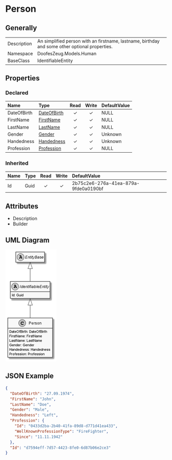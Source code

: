 ﻿# Person

## Generally

|||
|:-|:-|
|Description|An simplified person with an firstname, lastname, birthday and some other optional properties.|
|Namespace|DoofesZeug.Models.Human|
|BaseClass|IdentifiableEntity|

## Properties

### Declared

|Name|Type|Read|Write|DefaultValue|
|:---|:---|:--:|:---:|:-----------|
|DateOfBirth|[DateOfBirth](../../Models/DoofesZeug.Models.Human/DateOfBirth.md)|&#x2713;|&#x2713;|NULL|
|FirstName|[FirstName](../../Models/DoofesZeug.Models.Human/FirstName.md)|&#x2713;|&#x2713;|NULL|
|LastName|[LastName](../../Models/DoofesZeug.Models.Human/LastName.md)|&#x2713;|&#x2713;|NULL|
|Gender|[Gender](../../Enumerations/DoofesZeug.Models.Human/Gender.md)|&#x2713;|&#x2713;|Unknown|
|Handedness|[Handedness](../../Enumerations/DoofesZeug.Models.Human/Handedness.md)|&#x2713;|&#x2713;|Unknown|
|Profession|[Profession](../../Models/DoofesZeug.Models.Human.Professions/Profession.md)|&#x2713;|&#x2713;|NULL|

### Inherited

|Name|Type|Read|Write|DefaultValue|
|:---|:---|:--:|:---:|:-----------|
|Id|Guid|&#x2713;|&#x2713;|2b75c2e6-276a-41ea-879a-9fde0a0190bf|

## Attributes

- Description
- Builder

## UML Diagram

![Person.png](./Person.png "Person")

## JSON Example

```json
{
  "DateOfBirth": "27.09.1974",
  "FirstName": "John",
  "LastName": "Doe",
  "Gender": "Male",
  "Handedness": "Left",
  "Profession": {
    "Id": "0433d2ba-2b40-41fa-89d8-d771d41ea433",
    "WellKnownProfessionType": "FireFighter",
    "Since": "11.11.1942"
  },
  "Id": "d7594eff-7d57-4423-8fe0-6d87b06e2ce3"
}
```

